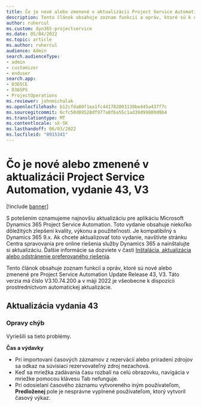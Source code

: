 ```yaml
---
title: Čo je nové alebo zmenené v aktualizácii Project Service Automation, vydanie 43, V3
description: Tento článok obsahuje zoznam funkcií a opráv, ktoré sú k dispozícii v Microsoft Dynamics 365 Project Service Automation Aktualizácia vydanie 43, V3.
author: ruhercul
ms.custom: dyn365-projectservice
ms.date: 05/04/2022
ms.topic: article
ms.author: ruhercul
audience: Admin
search.audienceType:
- admin
- customizer
- enduser
search.app:
- D365CE
- D365PS
- ProjectOperations
ms.reviewer: johnmichalak
ms.openlocfilehash: b12cfda08f1ea1fc441782003130be445a437f7c
ms.sourcegitcommit: 6cfc50d89528df977a8f6a55c1ad39d99800d9b4
ms.translationtype: MT
ms.contentlocale: sk-SK
ms.lasthandoff: 06/03/2022
ms.locfileid: "8915341"
---
```

# <a name="whats-new-or-changed-in-project-service-automation-update-release-43-v3"></a>Čo je nové alebo zmenené v aktualizácii Project Service Automation, vydanie 43, V3

[!include [banner](../includes/psa-now-project-operations.md)]

S potešením oznamujeme najnovšiu aktualizáciu pre aplikáciu Microsoft Dynamics 365 Project Service Automation. Toto vydanie obsahuje niekoľko dôležitých zlepšení kvality, výkonu a použiteľnosti. Je kompatibilný s Dynamics 365 9.x. Ak chcete aktualizovať toto vydanie, navštívte stránku Centra spravovania pre online riešenia služby Dynamics 365 a nainštalujte si aktualizáciu. Ďalšie informácie sa dozviete v časti [Inštalácia, aktualizácia alebo odstránenie preferovaného riešenia](/power-platform/admin/install-remove-preferred-solution).

Tento článok obsahuje zoznam funkcií a opráv, ktoré sú nové alebo zmenené pre Project Service Automation Update Release 43, V3. Táto verzia má číslo V3.10.74.200 a v máji 2022 je všeobecne k dispozícii prostredníctvom automatickej aktualizácie.

## <a name="update-release-43"></a>Aktualizácia vydania 43

### <a name="bug-fixes"></a>Opravy chýb

Vyriešili sa tieto problémy.


**Čas a výdavky**

- Pri importovaní časových záznamov z rezervácií alebo priradení zdrojov sa odkaz na súvisiaci rezervovateľný zdroj nezachová.
- Keď sa mriežka zadávania času rozbalí na celú obrazovku, navigácia v mriežke pomocou klávesu Tab nefunguje.
- Pri odosielaní časového záznamu vytvoreného iným používateľom, **Predloženej** pole je nesprávne vyplnené používateľom, ktorý vytvoril časový výkaz.
